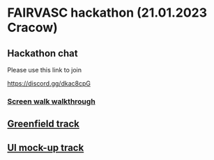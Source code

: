 # FAIRVASC hackathon (21.01.2023 Cracow)

## Hackathon chat

Please use this link to join

https://discord.gg/dkac8cpG

### [Screen walk walkthrough](https://public.3.basecamp.com/p/kNkbbTqcUaCEBoUe5vYrt2tZ)

## [Greenfield track](/greenfield/)


## [UI mock-up track](/ui-mock-up/)
